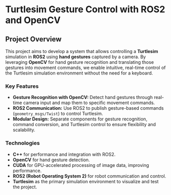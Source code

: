# Turtlesim Gesture Control with ROS2 and OpenCV

## Project Overview

This project aims to develop a system that allows controlling a **Turtlesim** simulation in **ROS2** using **hand gestures** captured by a camera. By leveraging **OpenCV** for hand gesture recognition and translating those gestures into movement commands, we enable intuitive, real-time control of the Turtlesim simulation environment without the need for a keyboard.

### Key Features
- **Gesture Recognition with OpenCV:** Detect hand gestures through real-time camera input and map them to specific movement commands.
- **ROS2 Communication:** Use ROS2 to publish gesture-based commands (`geometry_msgs/Twist`) to control Turtlesim.
- **Modular Design:** Separate components for gesture recognition, command conversion, and Turtlesim control to ensure flexibility and scalability.
  
### Technologies
- **C++** for performance and integration with ROS2.
- **OpenCV** for hand gesture detection.
- **CUDA** for GPU-accelerated processing of image data, improving performance.
- **ROS2 (Robot Operating System 2)** for robot communication and control.
- **Turtlesim** as the primary simulation environment to visualize and test the project.
